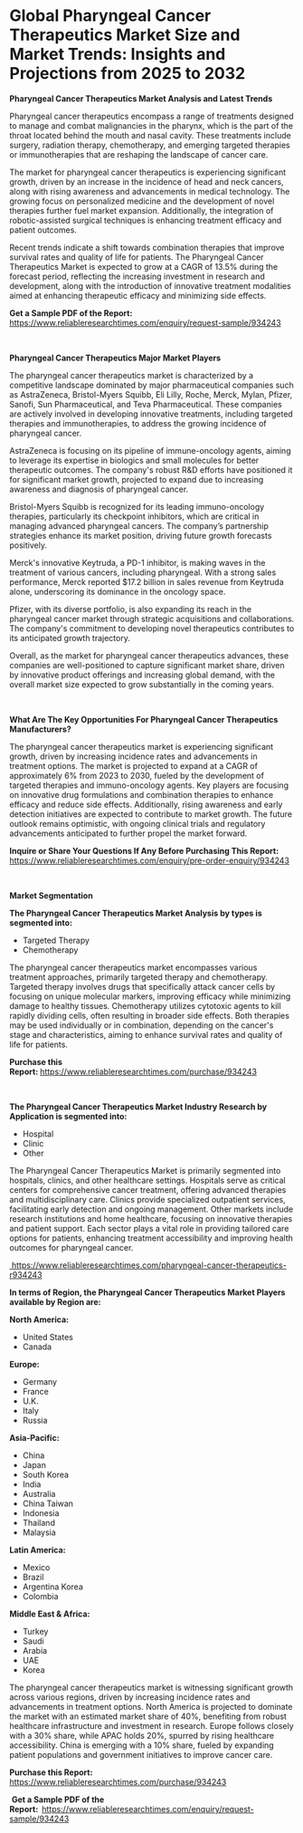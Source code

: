 <p><h1>Global Pharyngeal Cancer Therapeutics Market Size and Market Trends: Insights and Projections from 2025 to 2032</h1></p><p><strong>Pharyngeal Cancer Therapeutics Market Analysis and Latest Trends</strong></p>
<p><p>Pharyngeal cancer therapeutics encompass a range of treatments designed to manage and combat malignancies in the pharynx, which is the part of the throat located behind the mouth and nasal cavity. These treatments include surgery, radiation therapy, chemotherapy, and emerging targeted therapies or immunotherapies that are reshaping the landscape of cancer care. </p><p>The market for pharyngeal cancer therapeutics is experiencing significant growth, driven by an increase in the incidence of head and neck cancers, along with rising awareness and advancements in medical technology. The growing focus on personalized medicine and the development of novel therapies further fuel market expansion. Additionally, the integration of robotic-assisted surgical techniques is enhancing treatment efficacy and patient outcomes.</p><p>Recent trends indicate a shift towards combination therapies that improve survival rates and quality of life for patients. The Pharyngeal Cancer Therapeutics Market is expected to grow at a CAGR of 13.5% during the forecast period, reflecting the increasing investment in research and development, along with the introduction of innovative treatment modalities aimed at enhancing therapeutic efficacy and minimizing side effects.</p></p>
<p><strong>Get a Sample PDF of the Report:&nbsp;</strong> <a href="https://www.reliableresearchtimes.com/enquiry/request-sample/934243?utm_campaign=3076&utm_medium=2&utm_source=Github&utm_content=ia&utm_term=18042025&utm_id=pharyngeal-cancer-therapeutics">https://www.reliableresearchtimes.com/enquiry/request-sample/934243</a></p>
<p>&nbsp;</p>
<p><strong>Pharyngeal Cancer Therapeutics Major Market Players</strong></p>
<p><p>The pharyngeal cancer therapeutics market is characterized by a competitive landscape dominated by major pharmaceutical companies such as AstraZeneca, Bristol-Myers Squibb, Eli Lilly, Roche, Merck, Mylan, Pfizer, Sanofi, Sun Pharmaceutical, and Teva Pharmaceutical. These companies are actively involved in developing innovative treatments, including targeted therapies and immunotherapies, to address the growing incidence of pharyngeal cancer.</p><p>AstraZeneca is focusing on its pipeline of immune-oncology agents, aiming to leverage its expertise in biologics and small molecules for better therapeutic outcomes. The company's robust R&D efforts have positioned it for significant market growth, projected to expand due to increasing awareness and diagnosis of pharyngeal cancer.</p><p>Bristol-Myers Squibb is recognized for its leading immuno-oncology therapies, particularly its checkpoint inhibitors, which are critical in managing advanced pharyngeal cancers. The company’s partnership strategies enhance its market position, driving future growth forecasts positively.</p><p>Merck's innovative Keytruda, a PD-1 inhibitor, is making waves in the treatment of various cancers, including pharyngeal. With a strong sales performance, Merck reported $17.2 billion in sales revenue from Keytruda alone, underscoring its dominance in the oncology space.</p><p>Pfizer, with its diverse portfolio, is also expanding its reach in the pharyngeal cancer market through strategic acquisitions and collaborations. The company's commitment to developing novel therapeutics contributes to its anticipated growth trajectory.</p><p>Overall, as the market for pharyngeal cancer therapeutics advances, these companies are well-positioned to capture significant market share, driven by innovative product offerings and increasing global demand, with the overall market size expected to grow substantially in the coming years.</p></p>
<p>&nbsp;</p>
<p><strong>What Are The Key Opportunities For Pharyngeal Cancer Therapeutics Manufacturers?</strong></p>
<p><p>The pharyngeal cancer therapeutics market is experiencing significant growth, driven by increasing incidence rates and advancements in treatment options. The market is projected to expand at a CAGR of approximately 6% from 2023 to 2030, fueled by the development of targeted therapies and immuno-oncology agents. Key players are focusing on innovative drug formulations and combination therapies to enhance efficacy and reduce side effects. Additionally, rising awareness and early detection initiatives are expected to contribute to market growth. The future outlook remains optimistic, with ongoing clinical trials and regulatory advancements anticipated to further propel the market forward.</p></p>
<p><strong>Inquire or Share Your Questions If Any Before Purchasing This Report:</strong> <a href="https://www.reliableresearchtimes.com/enquiry/pre-order-enquiry/934243?utm_campaign=3076&utm_medium=2&utm_source=Github&utm_content=ia&utm_term=18042025&utm_id=pharyngeal-cancer-therapeutics">https://www.reliableresearchtimes.com/enquiry/pre-order-enquiry/934243</a></p>
<p>&nbsp;</p>
<p><strong>Market Segmentation</strong></p>
<p><strong>The Pharyngeal Cancer Therapeutics Market Analysis by types is segmented into:</strong></p>
<p><ul><li>Targeted Therapy</li><li>Chemotherapy</li></ul></p>
<p><p>The pharyngeal cancer therapeutics market encompasses various treatment approaches, primarily targeted therapy and chemotherapy. Targeted therapy involves drugs that specifically attack cancer cells by focusing on unique molecular markers, improving efficacy while minimizing damage to healthy tissues. Chemotherapy utilizes cytotoxic agents to kill rapidly dividing cells, often resulting in broader side effects. Both therapies may be used individually or in combination, depending on the cancer's stage and characteristics, aiming to enhance survival rates and quality of life for patients.</p></p>
<p><strong>Purchase this Report:&nbsp;</strong><a href="https://www.reliableresearchtimes.com/purchase/934243?utm_campaign=3076&utm_medium=2&utm_source=Github&utm_content=ia&utm_term=18042025&utm_id=pharyngeal-cancer-therapeutics">https://www.reliableresearchtimes.com/purchase/934243</a></p>
<p>&nbsp;</p>
<p><strong>The Pharyngeal Cancer Therapeutics Market Industry Research by Application is segmented into:</strong></p>
<p><ul><li>Hospital</li><li>Clinic</li><li>Other</li></ul></p>
<p><p>The Pharyngeal Cancer Therapeutics Market is primarily segmented into hospitals, clinics, and other healthcare settings. Hospitals serve as critical centers for comprehensive cancer treatment, offering advanced therapies and multidisciplinary care. Clinics provide specialized outpatient services, facilitating early detection and ongoing management. Other markets include research institutions and home healthcare, focusing on innovative therapies and patient support. Each sector plays a vital role in providing tailored care options for patients, enhancing treatment accessibility and improving health outcomes for pharyngeal cancer.</p></p>
<p><a href="https://www.reliableresearchtimes.com/pharyngeal-cancer-therapeutics-r934243?utm_campaign=3076&utm_medium=2&utm_source=Github&utm_content=ia&utm_term=18042025&utm_id=pharyngeal-cancer-therapeutics">&nbsp;https://www.reliableresearchtimes.com/pharyngeal-cancer-therapeutics-r934243</a></p>
<p><strong>In terms of Region, the Pharyngeal Cancer Therapeutics Market Players available by Region are:</strong></p>
<p>
    <p> <strong> North America: </strong>
        <ul>
            <li>United States</li>
            <li>Canada</li>
        </ul>
        </p> 
    <p> <strong> Europe: </strong>
        <ul>
            <li>Germany</li>
            <li>France</li>
            <li>U.K.</li>
            <li>Italy</li>
            <li>Russia</li>
        </ul>
        </p> 
    <p> <strong> Asia-Pacific: </strong>
        <ul>
            <li>China</li>
            <li>Japan</li>
            <li>South Korea</li>
            <li>India</li>
            <li>Australia</li>
            <li>China Taiwan</li>
            <li>Indonesia</li>
            <li>Thailand</li>
            <li>Malaysia</li>
        </ul>
        </p> 
    <p> <strong> Latin America: </strong>
        <ul>
            <li>Mexico</li>
            <li>Brazil</li>
            <li>Argentina Korea</li>
            <li>Colombia</li>
        </ul>
        </p> 
    <p> <strong> Middle East & Africa: </strong>
        <ul>
            <li>Turkey</li>
            <li>Saudi</li>
            <li>Arabia</li>
            <li>UAE</li>
            <li>Korea</li>
        </ul>
    </p>
    </p>
<p><p>The pharyngeal cancer therapeutics market is witnessing significant growth across various regions, driven by increasing incidence rates and advancements in treatment options. North America is projected to dominate the market with an estimated market share of 40%, benefiting from robust healthcare infrastructure and investment in research. Europe follows closely with a 30% share, while APAC holds 20%, spurred by rising healthcare accessibility. China is emerging with a 10% share, fueled by expanding patient populations and government initiatives to improve cancer care.</p></p>
<p><strong>Purchase this Report: </strong><a href="https://www.reliableresearchtimes.com/purchase/934243?utm_campaign=3076&utm_medium=2&utm_source=Github&utm_content=ia&utm_term=18042025&utm_id=pharyngeal-cancer-therapeutics">https://www.reliableresearchtimes.com/purchase/934243</a></p>
<p>&nbsp;<strong>Get a Sample PDF of the Report:&nbsp;&nbsp;</strong><a href="https://www.reliableresearchtimes.com/enquiry/request-sample/934243?utm_campaign=3076&utm_medium=2&utm_source=Github&utm_content=ia&utm_term=18042025&utm_id=pharyngeal-cancer-therapeutics">https://www.reliableresearchtimes.com/enquiry/request-sample/934243</a></p>
<p><strong></strong></p>
<p><p></p><p></p><p></p></p>